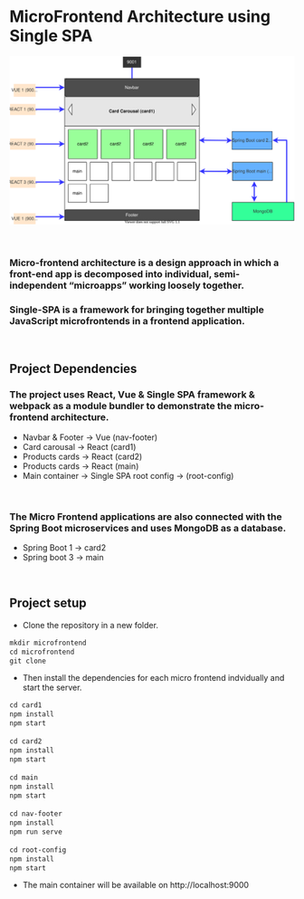# MicroFrontend Architecture using Single SPA

![alt text](/GithubImages/arch2.svg)

&nbsp;

### **Micro-frontend** architecture is a design approach in which a front-end app is decomposed into individual, semi-independent “microapps” working loosely together. 
### **Single-SPA** is a framework for bringing together multiple JavaScript microfrontends in a frontend application.

&nbsp; 
## Project Dependencies 
### The project uses React, Vue & Single SPA framework & webpack as a module bundler to demonstrate the micro-frontend architecture.
- Navbar & Footer -> Vue (nav-footer)
- Card carousal -> React (card1)
- Products cards -> React (card2)
- Products cards -> React (main)
- Main container -> Single SPA root config -> (root-config)

&nbsp;
### The Micro Frontend applications are also connected with the Spring Boot microservices and uses MongoDB as a database.
- Spring Boot 1 -> card2
- Spring boot 3 -> main

&nbsp;
## Project setup
- Clone the repository in a new folder.
```
mkdir microfrontend
cd microfrontend
git clone 
```
- Then install the dependencies for each micro frontend indvidually and start the server.
```
cd card1
npm install
npm start 

cd card2
npm install
npm start

cd main
npm install
npm start

cd nav-footer
npm install
npm run serve

cd root-config
npm install
npm start
```
- The main container will be available on http://localhost:9000

